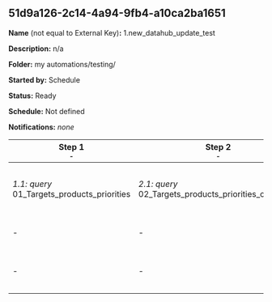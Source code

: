 ## 51d9a126-2c14-4a94-9fb4-a10ca2ba1651

**Name** (not equal to External Key)**:** 1.new_datahub_update_test

**Description:** n/a

**Folder:** my automations/testing/

**Started by:** Schedule

**Status:** Ready

**Schedule:** Not defined

**Notifications:** _none_


| Step 1<br>_<small>-</small>_ | Step 2<br>_<small>-</small>_ | Step 3<br>_<small>-</small>_ | Step 4<br>_<small>-</small>_ | Step 5<br>_<small>-</small>_ | Step 6<br>_<small>-</small>_ | Step 7<br>_<small>-</small>_ | Step 8<br>_<small>-</small>_ | Step 9<br>_<small>-</small>_ |
| --- | --- | --- | --- | --- | --- | --- | --- | --- |
| _1.1: query_<br>01_Targets_products_priorities | _2.1: query_<br>02_Targets_products_priorities_combined | _3.1: query_<br>03_Targets_products_priorities_combined_per_cust | _4.1: query_<br>05_li_Commercial Email Communication Germany | _5.1: query_<br>08_academic title interest | _6.1: query_<br>09_academic title final | _7.1: query_<br>10_Survey Response - Segmentation | _8.1: query_<br>11_Survey Response - Segmentation | _9.1: query_<br>12_Survey Onkologie |
| - | - | - | _4.2: query_<br>06_li_Newsletter MSD Arzneimittel | - | - | - | - | - |
| - | - | - | _4.3: query_<br>07_li_Newsletter MSD Deutschland | - | - | - | - | - |
